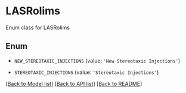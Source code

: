 # LASRolims

Enum class for LASRolims

## Enum

* `NEW_STEREOTAXIC_INJECTIONS` (value: `'New Stereotaxic Injections'`)

* `STEREOTAXIC_INJECTIONS` (value: `'Stereotaxic Injections'`)

[[Back to Model list]](../README.md#documentation-for-models) [[Back to API list]](../README.md#documentation-for-api-endpoints) [[Back to README]](../README.md)


